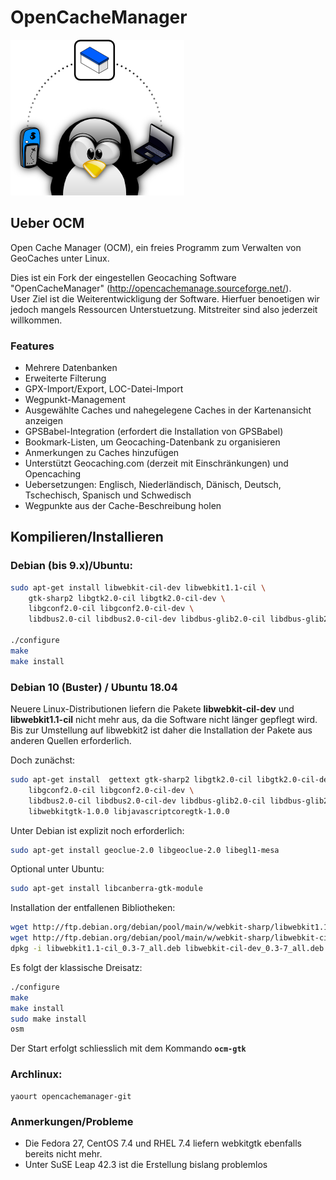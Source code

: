 # OpenCacheManager

![](./ocm-gtk/icons/OCMdesktopLogo.png "OpenCacheManager")

## Ueber OCM

Open Cache Manager (OCM), ein freies Programm zum Verwalten von GeoCaches unter Linux.

Dies ist ein Fork der eingestellen Geocaching Software "OpenCacheManager" 
(http://opencachemanage.sourceforge.net/).  
User Ziel ist die Weiterentwickligung der Software. Hierfuer benoetigen wir 
jedoch mangels Ressourcen Unterstuetzung. Mitstreiter sind also jederzeit willkommen.

### Features

* Mehrere Datenbanken
* Erweiterte Filterung
* GPX-Import/Export, LOC-Datei-Import
* Wegpunkt-Management
* Ausgewählte Caches und nahegelegene Caches in der Kartenansicht anzeigen
* GPSBabel-Integration (erfordert die Installation von GPSBabel)
* Bookmark-Listen, um Geocaching-Datenbank zu organisieren
* Anmerkungen zu Caches hinzufügen
* Unterstützt Geocaching.com (derzeit mit Einschränkungen) und Opencaching
* Uebersetzungen: Englisch, Niederländisch, Dänisch, Deutsch, Tschechisch, Spanisch und Schwedisch
* Wegpunkte aus der Cache-Beschreibung holen


## Kompilieren/Installieren

### Debian (bis 9.x)/Ubuntu:

```sh
sudo apt-get install libwebkit-cil-dev libwebkit1.1-cil \
	gtk-sharp2 libgtk2.0-cil libgtk2.0-cil-dev \
	libgconf2.0-cil libgconf2.0-cil-dev \
	libdbus2.0-cil libdbus2.0-cil-dev libdbus-glib2.0-cil libdbus-glib2.0-cil-dev

./configure
make
make install
```

### Debian 10 (Buster) / Ubuntu 18.04

Neuere Linux-Distributionen liefern die Pakete **libwebkit-cil-dev** und **libwebkit1.1-cil** nicht
mehr aus, da die Software nicht länger gepflegt wird. Bis zur Umstellung auf libwebkit2 ist daher die
Installation der Pakete aus anderen Quellen erforderlich.

Doch zunächst:

```sh
sudo apt-get install  gettext gtk-sharp2 libgtk2.0-cil libgtk2.0-cil-dev \
	libgconf2.0-cil libgconf2.0-cil-dev \
	libdbus2.0-cil libdbus2.0-cil-dev libdbus-glib2.0-cil libdbus-glib2.0-cil-dev \
	libwebkitgtk-1.0.0 libjavascriptcoregtk-1.0.0
```

Unter Debian ist explizit noch erforderlich:

```sh
sudo apt-get install geoclue-2.0 libgeoclue-2.0 libegl1-mesa
```

Optional unter Ubuntu:
```sh
sudo apt-get install libcanberra-gtk-module
```

Installation der entfallenen Bibliotheken:

```sh
wget http://ftp.debian.org/debian/pool/main/w/webkit-sharp/libwebkit1.1-cil_0.3-7_all.deb
wget http://ftp.debian.org/debian/pool/main/w/webkit-sharp/libwebkit-cil-dev_0.3-7_all.deb
dpkg -i libwebkit1.1-cil_0.3-7_all.deb libwebkit-cil-dev_0.3-7_all.deb
```


Es folgt der klassische Dreisatz:

```sh
./configure
make
make install
sudo make install
osm
```

Der Start erfolgt schliesslich mit dem Kommando **`ocm-gtk`**

### Archlinux:

```
yaourt opencachemanager-git

```

### Anmerkungen/Probleme

* Die Fedora 27, CentOS 7.4 und RHEL 7.4 liefern webkitgtk ebenfalls bereits nicht mehr.
* Unter SuSE Leap 42.3 ist die Erstellung bislang problemlos

